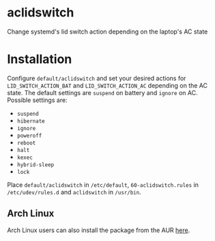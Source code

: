# aclidswitch
Change systemd's lid switch action depending on the laptop's AC state

# Installation
Configure `default/aclidswitch` and set your desired actions for 
`LID_SWITCH_ACTION_BAT` and `LID_SWITCH_ACTION_AC` depending on the
AC state. The default settings are `suspend` on battery and `ignore` on 
AC. Possible settings are:

* `suspend`
* `hibernate`
* `ignore`
* `poweroff`
* `reboot`
* `halt` 
* `kexec`
* `hybrid-sleep`
* `lock`

Place `default/aclidswitch` in `/etc/default`, `60-aclidswitch.rules` 
in `/etc/udev/rules.d` and `aclidswitch` in `/usr/bin`.

## Arch Linux
Arch Linux users can also install the package from the AUR 
[here](https://aur.archlinux.org/packages/aclidswitch-git/).
